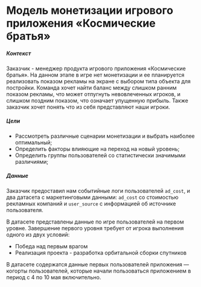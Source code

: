 # Модель монетизации игрового приложения «Космические братья»

##### Контекст

Заказчик - менеджер продукта игрового приложения «Космические братья». На данном этапе в игре нет монетизации и ее планируется реализовать показом рекламы на экране с выбором типа объекта для постройки. Команда хочет найти баланс между слишком ранним показом рекламы, что может отпугнуть невовлеченных игроков, и слишком поздним показом, что означает упущенную прибыль. Также заказчик хочет понять что из себя представляют наши игроки.

##### Цели

- Рассмотреть различные сценарии монетизации и выбрать наиболее оптимальный;
- Определить факторы влияющие на переход на новый уровень;
- Определить группы пользователей со статистически значимыми различиями;

##### Данные

Заказчик предоставил нам событийные логи пользователей `ad_cost`, и два датасета с маркетинговыми данными: `ad_cost` со стоимостью рекламных компаний и `user_source` с информацией об источнике пользователя.

В датасете представлены данные по игре пользователей на первом уровне. Завершение первого уровня требует от игрока выполнения одного из двух условий:

- Победа над первым врагом
- Реализация проекта - разработка орбитальной сборки спутников

В датасете содержатся данные первых пользователей приложения — когорты пользователей, которые начали пользоваться приложением в период с 4 по 10 мая включительно.